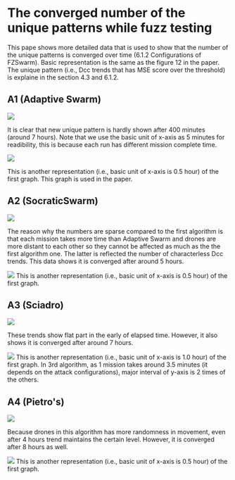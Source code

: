 # The converged number of the unique patterns while fuzz testing

This pape shows more detailed data that is used to show that the number of the unique patterns is converged over time (6.1.2 Configurations of FZSwarm). Basic representation is the same as the figure 12 in the paper. The unique pattern (i.e., Dcc trends that has MSE score over the threshold) is explaine in the section 4.3 and 6.1.2.

## A1 (Adaptive Swarm)

![](https://github.com/psaresearch/swarm_attack/blob/main/Converged_number_unique_by_algorithms/detailed_graph/a1_1.png)

It is clear that new unique pattern is hardly shown after 400 minutes (around 7 hours). Note that we use the basic unit of x-axis as 5 minutes for readibility, this is because each run has different mission complete time.

![](https://github.com/psaresearch/swarm_attack/blob/main/Converged_number_unique_by_algorithms/detailed_graph/a1_2.png)

This is another representation (i.e., basic unit of x-axis is 0.5 hour) of the first graph. This graph is used in the paper.

## A2 (SocraticSwarm)

![](https://github.com/psaresearch/swarm_attack/blob/main/Converged_number_unique_by_algorithms/detailed_graph/a2_1.png)

The reason why the numbers are sparse compared to the first algorithm is that each mission takes more time than Adaptive Swarm and drones are more distant to each other so they cannot be affected as much as the the first algorithm one. The latter is reflected the number of characterless Dcc trends. This data shows it is converged after around 5 hours.

![](https://github.com/psaresearch/swarm_attack/blob/main/Converged_number_unique_by_algorithms/detailed_graph/a2_2.png)
This is another representation (i.e., basic unit of x-axis is 0.5 hour) of the first graph.

## A3 (Sciadro)

![](https://github.com/psaresearch/swarm_attack/blob/main/Converged_number_unique_by_algorithms/detailed_graph/a3_1.png)

These trends show flat part in the early of elapsed time. However, it also shows it is converged after around 7 hours.

![](https://github.com/psaresearch/swarm_attack/blob/main/Converged_number_unique_by_algorithms/detailed_graph/a3_2.png)
This is another representation (i.e., basic unit of x-axis is 1.0 hour) of the first graph. In 3rd algorithm, as 1 mission takes around 3.5 minutes (it depends on the attack configurations), major interval of y-axis is 2 times of the others.

## A4 (Pietro's)

![](https://github.com/psaresearch/swarm_attack/blob/main/Converged_number_unique_by_algorithms/detailed_graph/a4_1.png)

Because drones in this algorithm has more randomness in movement, even after 4 hours trend maintains the certain level. However, it is converged after 8 hours as well.

![](https://github.com/psaresearch/swarm_attack/blob/main/Converged_number_unique_by_algorithms/detailed_graph/a4_2.png)
This is another representation (i.e., basic unit of x-axis is 0.5 hour) of the first graph.
